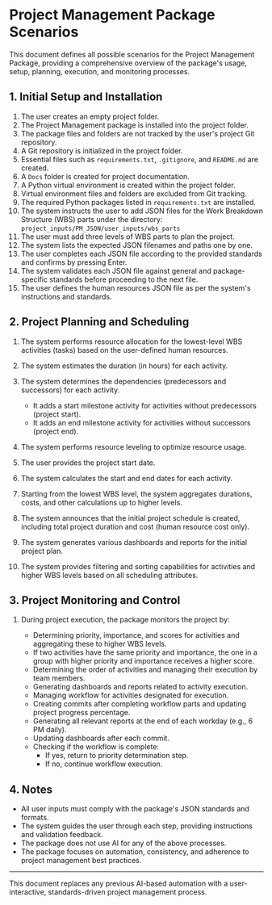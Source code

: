 # Project Management Package Scenarios

This document defines all possible scenarios for the Project Management Package, providing a comprehensive overview of the package's usage, setup, planning, execution, and monitoring processes.

## 1. Initial Setup and Installation

1. The user creates an empty project folder.
2. The Project Management package is installed into the project folder.
3. The package files and folders are not tracked by the user's project Git repository.
4. A Git repository is initialized in the project folder.
5. Essential files such as `requirements.txt`, `.gitignore`, and `README.md` are created.
6. A `Docs` folder is created for project documentation.
7. A Python virtual environment is created within the project folder.
8. Virtual environment files and folders are excluded from Git tracking.
9. The required Python packages listed in `requirements.txt` are installed.
10. The system instructs the user to add JSON files for the Work Breakdown Structure (WBS) parts under the directory:  
    `project_inputs/PM_JSON/user_inputs/wbs_parts`
11. The user must add three levels of WBS parts to plan the project.
12. The system lists the expected JSON filenames and paths one by one.
13. The user completes each JSON file according to the provided standards and confirms by pressing Enter.
14. The system validates each JSON file against general and package-specific standards before proceeding to the next file.
15. The user defines the human resources JSON file as per the system's instructions and standards.

## 2. Project Planning and Scheduling

1. The system performs resource allocation for the lowest-level WBS activities (tasks) based on the user-defined human resources.
2. The system estimates the duration (in hours) for each activity.
3. The system determines the dependencies (predecessors and successors) for each activity.

   * It adds a start milestone activity for activities without predecessors (project start).
   * It adds an end milestone activity for activities without successors (project end).

4. The system performs resource leveling to optimize resource usage.
5. The user provides the project start date.
6. The system calculates the start and end dates for each activity.
7. Starting from the lowest WBS level, the system aggregates durations, costs, and other calculations up to higher levels.
8. The system announces that the initial project schedule is created, including total project duration and cost (human resource cost only).
9. The system generates various dashboards and reports for the initial project plan.
10. The system provides filtering and sorting capabilities for activities and higher WBS levels based on all scheduling attributes.

## 3. Project Monitoring and Control

1. During project execution, the package monitors the project by:

   * Determining priority, importance, and scores for activities and aggregating these to higher WBS levels.
   * If two activities have the same priority and importance, the one in a group with higher priority and importance receives a higher score.
   * Determining the order of activities and managing their execution by team members.
   * Generating dashboards and reports related to activity execution.
   * Managing workflow for activities designated for execution.
   * Creating commits after completing workflow parts and updating project progress percentage.
   * Generating all relevant reports at the end of each workday (e.g., 6 PM daily).
   * Updating dashboards after each commit.
   * Checking if the workflow is complete:
     * If yes, return to priority determination step.
     * If no, continue workflow execution.

## 4. Notes

* All user inputs must comply with the package's JSON standards and formats.
* The system guides the user through each step, providing instructions and validation feedback.
* The package does not use AI for any of the above processes.
* The package focuses on automation, consistency, and adherence to project management best practices.

---

This document replaces any previous AI-based automation with a user-interactive, standards-driven project management process.
